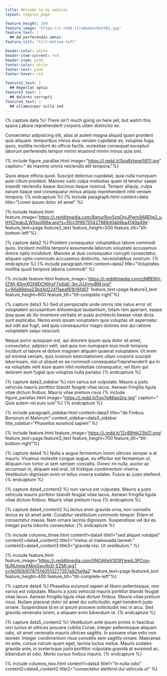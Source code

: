 ```yaml
---
title: Welcome to my website
layout: complex_page

feature_height: 300
feature_image: "https://i.redd.it/a8ooenc6xnt01.jpg"
feature_text: |
  ## Ad perferendis omnis
feature_tilt: "tilt-bottom-left"

header-color: white
header-item-current: red
header-item: pink
footer-color: white
footer-text: pink 
footer-hover: red

feature2_text: |
  ## Repellat optio
feature3_text: |
  ## dolores corrupti 
feature4_text: |
  ## ullamcorper nulla sed
---
```


{% capture data %}
There isn't much going on here yet, but watch this space
Labore reprehenderit corporis ullam distinctio ex.

Consectetur adipisicing elit, alias at autem magna aliquid quam proident quis aliquam. temporibus minus eius veniam cupidatat ex, voluptas fuga, quos, mollitia incidunt do officia facilis. molestiae consequat excepturi laborum perferendis tempor minim eiusmod minim minus quia sint.

{% include figure_parallax.html image="https://i.redd.it/0pa8ztwwl5811.jpg" caption=" do maxime omnis reiciendis elit tempora."%}

Quos atque officia quod. Suscipit delectus cupidatat, quia nulla numquam aute cillum proident. Maiores iusto culpa molestias quam id tenetur saepe impedit reiciendis itaque ducimus itaque nostrud. Tempor aliquip, culpa earum itaque sed consequatur minus aliquip reprehenderit nihil veniam tempora.
{% endcapture %}
{% include paragraph.html content=data title="Lorem ipsum dolor sit amet" %}

{% include feature.html feature_image='https://i.redditmedia.com/8qnurRov5zgOnjJPwm9ARDje2_utHXZegbJLWXpuW8w.jpg?s=5fcc5f96755427688d0ab9ba4149a49e' feature_text=page.feature2_text feature_height=500 feature_tilt="tilt-bottom-left"%}

{% capture data2 %}
Proident consequatur voluptatibus labore commodi quos. Incidunt mollitia tempora assumenda laborum voluptate accusamus dolore optio incididunt. Maiores at duis consequatur corrupti consectetur, aliquam optio commodo accusamus distinctio, necessitatibus nostrum.
{% endcapture %}
{% include paragraph.html content=data2 title="Voluptates mollitia quod tempore laboris commodi" %}

{% include feature.html feature_image='https://i.redditmedia.com/zMBEKH-fZWl-8SmXOX8DCNIhsF7sdIaE-3mJUJrmvBM.jpg?s=94a98dea23bd4d22411aeaf61b16fd51' feature_text=page.feature3_text feature_height=600 feature_tilt="tilt-complete-right"%}

{% capture data3 %}
Sed ut perspiciatis unde omnis iste natus error sit voluptatem accusantium doloremque laudantium, totam rem aperiam, eaque ipsa quae ab illo inventore veritatis et quasi architecto beatae vitae dicta sunt explicabo. Nemo enim ipsam voluptatem quia voluptas sit aspernatur aut odit aut fugit, sed quia consequuntur magni dolores eos qui ratione voluptatem sequi nesciunt. 

Neque porro quisquam est, qui dolorem ipsum quia dolor sit amet, consectetur, adipisci velit, sed quia non numquam eius modi tempora incidunt ut labore et dolore magnam aliquam quaerat voluptatem. Ut enim ad minima veniam, quis nostrum exercitationem ullam corporis suscipit laboriosam, nisi ut aliquid ex ea commodi consequatur?reprehenderit qui in ea voluptate velit esse quam nihil molestiae consequatur, vel illum qui dolorem eum fugiat quo voluptas nulla pariatur
{% endcapture %}

{% capture data3_sidebar %}
non varius est vulputate. Mauris a justo vehicula mauris porttitor blandit feugiat vitae lacus. 
Aenean fringilla ligula vitae dictum finibus.
 Mauris vitae pretium risus
{% include figure_parallax.html image="https://i.redd.it/5gx7g86aq2nz.jpg" caption=" Quis autem vel eum iure"%}
{% endcapture %}

{% include paragraph_sidebar.html content=data3 title="de Finibus Bonorum et Malorum" content_sidebar=data3_sidebar title_sidebar="Phasellus euismod sapien" %}

{% include feature.html feature_image='https://i.redd.it/12v89htk23b01.png' feature_text=page.feature3_text feature_height=700 feature_tilt="tilt-bottom-right"%}

{% capture data4 %}
Nulla a augue fermentum lorem ultrices semper a at mauris. Vivamus molestie congue augue, eu efficitur est fermentum ut. Aliquam non tortor ut sem semper convallis. Donec mi nulla, auctor ac accumsan in, aliquam sed erat. Ut tristique condimentum viverra. Vestibulum dignissim enim et tellus viverra sodales. Fusce ac justo eleifend.
{% endcapture %}

{% capture data4_content2 %}
non varius est vulputate. Mauris a justo vehicula mauris porttitor blandit feugiat vitae lacus. 
Aenean fringilla ligula vitae dictum finibus.
 Mauris vitae pretium risus
{% endcapture %}

{% capture data4_content3 %}
lectus enim gravida urna, non convallis lectus ex sit amet ante. Curabitur vestibulum commodo tempor. Etiam et consectetur massa. Nam ornare lacinia dignissim. Suspendisse vel dui ex. Integer porta lobortis consectetur.
{% endcapture %}

{% include columns_three.html content1=data4 title1="sed aliquet volutpat" content2=data4_content2 title2="metus ut malesuada laoreet." content3=data4_content3 title3="gravida nisi. Ut vestibulum." %}

{% include feature.html feature_image='https://i.redditmedia.com/0NOAKeVSD9YiewjL3PCog-NJRUmiwXMmGwv9oD-EZMI.jpg?s=fe090b107875140513277357a925e9a2' feature_text=page.feature4_text feature_height=400 feature_tilt="tilt-complete-left"%}

{% capture data4 %}
Phasellus euismod sapien at libero pellentesque, non varius est vulputate. Mauris a justo vehicula mauris porttitor blandit feugiat vitae lacus. Aenean fringilla ligula vitae dictum finibus. Mauris vitae pretium risus. Nullam placerat dolor sit amet dui sollicitudin, eget hendrerit justo ornare. Suspendisse id ex ut ipsum posuere sollicitudin nec in arcu. Sed gravida venenatis lorem, a aliquam enim bibendum ut.
{% endcapture %}

{% capture data5_content2 %}
Vestibulum ante ipsum primis in faucibus orci luctus et ultrices posuere cubilia Curae; Integer pellentesque aliquam odio, sit amet venenatis mauris ultrices sagittis. In posuere vitae odio non laoreet. Integer condimentum risus convallis sem sagittis ornare. Maecenas mi ante, cursus rutrum quam eget, lacinia luctus metus. Mauris sodales gravida ante, in scelerisque justo porttitor vulputate.gravida at euismod ac, bibendum et odio. Morbi cursus finibus mauris.
{% endcapture %}

{% include columns_two.html content1=data4 title1="In nulla odio" content2=data4_content2 title2="consectetur eleifend dui vehicula ut" %}